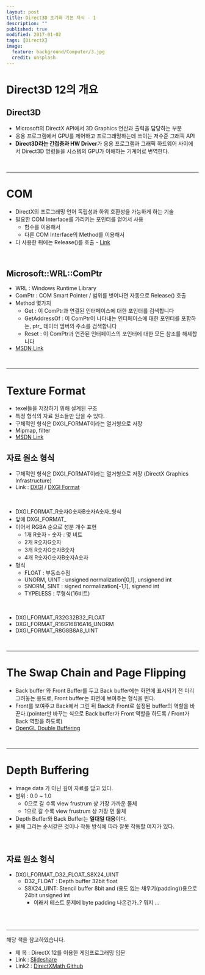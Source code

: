 ```yaml
---
layout: post
title: Direct3D 초기화 기본 지식 - 1
description: ""
published: true
modified: 2017-01-02
tags: [DirectX]
image:
  feature: background/Computer/3.jpg
  credit: unsplash
---
```


# Direct3D 12의 개요

## Direct3D
- Microsoft의 DirectX API에서 3D Graphics 연산과 출력을 담당하는 부분
- 응용 프로그램에서 GPU를 제어하고 프로그래밍하는데 쓰이는 저수준 그래픽 API
- **Direct3D라는 간접층과 HW Driver**가 응용 프로그램과 그래픽 하드웨어 사이에 서 Direct3D 명령들을 시스템의 GPU가 이해하는 기계어로 번역한다.

<br/>

---

#  COM
- DirectX의 프로그래밍 언어 독립성과 하위 호환성을 가능하게 하는 기술
- 필요한 COM Interface를 가리키는 포인터를 얻어서 사용
  - 함수를 이용해서
  - 다른 COM Interface의 Method를 이용해서
- 다 사용한 뒤에는 Release()를 호출 - [Link](https://msdn.microsoft.com/en-us/library/windows/desktop/ms682317(v=vs.85).aspx)
<br/>

## Microsoft::WRL::ComPtr
- WRL : Windows Runtime Library
- ComPtr : COM Smart Pointer / 범위를 벗어나면 자동으로 Release() 호출
- Method 몇가지
  - Get : 이 ComPtr과 연결된 인터페이스에 대한 포인터를 검색합니다
  - GetAddressOf : 이 ComPtr이 나타내는 인터페이스에 대한 포인터를 포함하는, ptr_ 데이터 멤버의 주소를 검색합니다
  - Reset : 이 ComPtr과 연관된 인터페이스의 포인터에 대한 모든 참조를 해제합니다
- [MSDN Link](https://msdn.microsoft.com/ko-kr/library/br244983.aspx)

<br/>

---

# Texture Format
- texel들을 저장하기 위해 설계된 구조
- 특정 형식의 자료 원소들만 담을 수 있다.
- 구체적인 형식은 DXGI_FORMAT이라는 열거형으로 저장
- Mipmap, filter
- [MSDN Link](https://msdn.microsoft.com/en-us/library/windows/desktop/ff476906(v=vs.85).aspx)

## 자료 원소 형식
- 구체적인 형식은 DXGI_FORMAT이라는 열거형으로 저장 (DirectX Graphics Infrastructure)
- Link : [DXGI](https://msdn.microsoft.com/en-us/library/windows/desktop/bb205075(v=vs.85).aspx) / [DXGI Format](https://msdn.microsoft.com/en-us/library/windows/desktop/mt426648(v=vs.85).aspx)

<br/>

* DXGI_FORMAT_R숫자G숫자B숫자A숫자_형식
* 앞에 DXGI_FORMAT_
* 이어서 RGBA 순으로 성분 개수 표현
  * 1개 R숫자 - 숫자 : 몇 비트
  * 2개 R숫자G숫자
  * 3개 R숫자G숫자B숫자
  * 4개 R숫자G숫자B숫자A숫자
* 형식
  * FLOAT : 부동소수점
  * UNORM, UINT : unsigned normalization[0,1], unsignend int
  * SNORM, SINT : signed normalization[-1,1], signend int
  * TYPELESS : 무형식(16비트)

<br/>

* DXGI_FORMAT_R32G32B32_FLOAT
* DXGI_FORMAT_R16G16B16A16_UNORM
* DXGI_FORMAT_R8G8B8A8_UINT

<br/>

---

# The Swap Chain and Page Flipping

- Back buffer 와 Front Buffer를 두고 Back buffer에는 화면에 표시되기 전 미리 그려놓는 용도로, Front buffer는 화면에 보여주는 형식을 띈다.
- Front를 보여주고 Back에서 그린 뒤 Back과 Front로 설정된 buffer의 역할을 바꾼다.(pointer만 바꾸는 식으로 Back buffer가 Front 역할을 하도록 / Front가 Back 역할을 하도록) 
- [OpenGL Double Buffering]({{site.url}}/EGL/#double-buffering)

<br/>

---

# Depth Buffering

- Image data 가 아닌 깊이 자료를 담고 있다.
- 범위 : 0.0 ~ 1.0
  - 0으로 갈 수록 view frustrum 상 가장 가까운 물체
  - 1으로 갈 수록 view frustrum 상 가장 먼 물체
- Depth Buffer와 Back Buffer는 **일대일 대응**이다.
- 물체 그리는 순서같은 것이나 작동 방식에 따라 잘못 작동할 여지가 있다.

<br/>

## 자료 원소 형식

- DXGI_FORMAT_D32_FLOAT_S8X24_UINT
  - D32_FLOAT : Depth buffer 32bit float
  - S8X24_UINT: Stencil buffer 8bit and (용도 없는 채우기(padding))용으로 24bit unsigned int
    - 이래서 테스트 문제에 byte padding 나온건가..? 뭐지
  ...

<br/><br/>

---

해당 책을 참고하였습니다.

- 제 목  : DirectX 12를 이용한 게임프로그래밍 입문
- Link  : [Slideshare](https://www.slideshare.net/wegra/directx-12-3d)
- Link2 : [DirectXMath Github](https://github.com/Microsoft/DirectXMath)